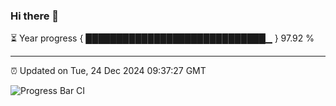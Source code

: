 ### Hi there 👋

⏳ Year progress { █████████████████████████████▁ } 97.92 %

---

⏰ Updated on Tue, 24 Dec 2024 09:37:27 GMT

![Progress Bar CI](https://github.com/IshwaranRudhara/GIT-ACTION/workflows/Progress%20Bar%20CI/badge.svg)
